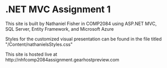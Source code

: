 <h1>.NET MVC Assignment 1</h1>

<p>This site is built by Nathaniel Fisher in COMP2084 using ASP.NET MVC, SQL Server, Entity Framework, and Microsoft Azure</p>
<p>Styles for the customized visual presentation can be found in the file titled "/Content/nathanielsStyles.css"</p>
<p>This site is hosted live at http://nhfcomp2084assignment.gearhostpreview.com</p>
